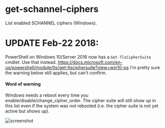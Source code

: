 # get-schannel-ciphers
List enabled SCHANNEL ciphers (Windows).

# UPDATE Feb-22 2018:
PowerShell on Windows 10/Server 2016 now has a `Get-TlsCipherSuite` cmdlet. Use that instead.
https://docs.microsoft.com/en-us/powershell/module/tls/get-tlsciphersuite?view=win10-ps
I'm pretty sure the warning below still applies, but can't confirm.

#### Word of warning
Windows needs a reboot every time you enable/disable/change_cipher_order.
The cipher suite will still show up in this list even if the system was not rebooted 
(i.e. the cipher suite is not yet active but shows up).

![screenshot](https://github.com/snobu/get-schannel-ciphers/raw/master/screenshot.png)
